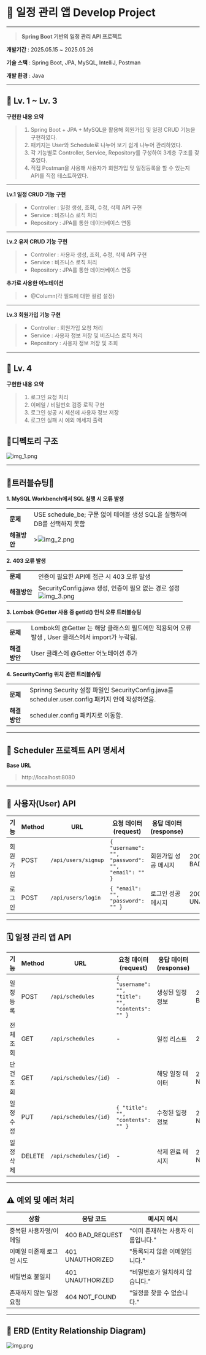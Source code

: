 # 📆 일정 관리 앱 Develop Project

---
>**Spring Boot 기반의 일정 관리 API 프로젝트**

**개발기간** : 2025.05.15 ~ 2025.05.26

**기술 스택** : Spring Boot, JPA, MySQL, IntelliJ, Postman

**개발 환경** : Java

---

## 📕 Lv. 1 ~ Lv. 3

**구현한 내용 요약**
>1. Spring Boot + JPA + MySQL을 활용해 회원가입 및 일정 CRUD 기능을 구현하였다.
>2. 패키지는 User와 Schedule로 나누어 보기 쉽게 나누어 관리하였다.
>3. 각 기능별로 Controller, Service, Repository를 구성하여 3계층 구조를 갖추었다.
>4. 직접 Postman을 사용해 사용자가 회원가입 및 일정등록을 할 수 있는지 API를 직접 테스트하였다.

---
**Lv.1 일정 CRUD 기능 구현**

>- Controller : 일정 생성, 조회, 수정, 삭제 API 구현
>- Service : 비즈니스 로직 처리
>- Repository : JPA를 통한 데이터베이스 연동

---
**Lv.2 유저 CRUD 기능 구현**

>- Controller : 사용자 생성, 조회, 수정, 삭제 API 구현
>- Service : 비즈니스 로직 처리
>- Repository : JPA를 통한 데이터베이스 연동

**추가로 사용한 어노테이션**

>- @Column(각 필드에 대한 컬럼 설정)

---
**Lv.3 회원가입 기능 구현**

>- Controller : 회원가입 요청 처리
>- Service : 사용자 정보 저장 및 비즈니스 로직 처리
>- Repository : 사용자 정보 저장 및 조회

---

## 📗 Lv. 4

**구현한 내용 요약**
>1. 로그인 요청 처리
>2. 이메일 / 비밀번호 검증 로직 구현
>3. 로그인 성공 시 세션에 사용자 정보 저장
>4. 로그인 실패 시 예외 메세지 출력


## 📖디펙토리 구조

![img_1.png](img_1.png)

---

## 💢트러블슈팅💢

**1. MySQL Workbench에서 SQL 실행 시 오류 발생**

| | |
|---|---|
| **문제** | USE schedule_be; 구문 없이 테이블 생성 SQL을 실행하여 DB를 선택하지 못함 |
| **해결방안** | >![img_2.png](img_2.png) |


**2. 403 오류 발생**

| | |
|---|--|
| **문제** | 인증이 필요한 API에 접근 시 403 오류 발생 |
| **해결방안** | SecurityConfig.java 생성, 인증이 필요 없는 경로 설정 <br/>![img_3.png](img_3.png)|



**3. Lombok @Getter 사용 중 getId() 인식 오류 트러블슈팅**


| | |
|---|---|
| **문제** | Lombok의 @Getter 는 해당 클래스의 필드에만 적용되어 오류 발생 , User 클래스에서 import가 누락됨. |
| **해결방안** | User 클래스에 @Getter 어노테이션 추가|


**4. SecurityConfig 위치 관련 트러블슈팅**

| | |
|---|---|
| **문제** | Sprinng Security 설정 파일인 SecurityConfig.java를 scheduler.user.config 패키지 안에 작성하였음. |
| **해결방안** | scheduler.config 패키지로 이동함.|


---

## 📘 Scheduler 프로젝트 API 명세서

**Base URL**
> http://localhost:8080

---

## 🧑‍ 사용자(User) API

| 기능       | Method | URL                 | 요청 데이터 (request)                                                   | 응답 데이터 (response)                 | 상태 코드               |
|------------|--------|---------------------|--------------------------------------------------------------------------|----------------------------------------|--------------------------|
| 회원가입   | POST   | `/api/users/signup` | `{ "username": "", "password": "", "email": "" }`                        | 회원가입 성공 메시지                   | 200 OK / 400 BAD_REQUEST |
| 로그인     | POST   | `/api/users/login`  | `{ "email": "", "password": "" }`                                       | 로그인 성공 메시지                     | 200 OK / 401 UNAUTHORIZED |

---

## 🗓️ 일정 관리 앱 API

| 기능         | Method | URL                      | 요청 데이터 (request)                          | 응답 데이터 (response)   | 상태 코드               |
|--------------|--------|--------------------------|-------------------------------------------------|---------------------------|--------------------------|
| 일정 등록    | POST   | `/api/schedules`         | `{ "username": "", "title": "", "contents": "" }` | 생성된 일정 정보         | 200 OK / 400 BAD_REQUEST |
| 전체 조회    | GET    | `/api/schedules`         | -                                               | 일정 리스트               | 200 OK                   |
| 단건 조회    | GET    | `/api/schedules/{id}`    | -                                               | 해당 일정 데이터          | 200 OK / 404 NOT_FOUND   |
| 일정 수정    | PUT    | `/api/schedules/{id}`    | `{ "title": "", "contents": "" }`              | 수정된 일정 정보         | 200 OK / 404 NOT_FOUND   |
| 일정 삭제    | DELETE | `/api/schedules/{id}`    | -                                               | 삭제 완료 메시지         | 200 OK / 404 NOT_FOUND   |

---

## ⚠️ 예외 및 에러 처리

| 상황                          | 응답 코드           | 메시지 예시                           |
|-------------------------------|----------------------|----------------------------------------|
| 중복된 사용자명/이메일        | 400 BAD_REQUEST      | "이미 존재하는 사용자 이름입니다."     |
| 이메일 미존재 로그인 시도     | 401 UNAUTHORIZED     | "등록되지 않은 이메일입니다."         |
| 비밀번호 불일치               | 401 UNAUTHORIZED     | "비밀번호가 일치하지 않습니다."       |
| 존재하지 않는 일정 요청       | 404 NOT_FOUND        | "일정을 찾을 수 없습니다."            |

---

## 👀 ERD (Entity Relationship Diagram)

![img.png](img.png)